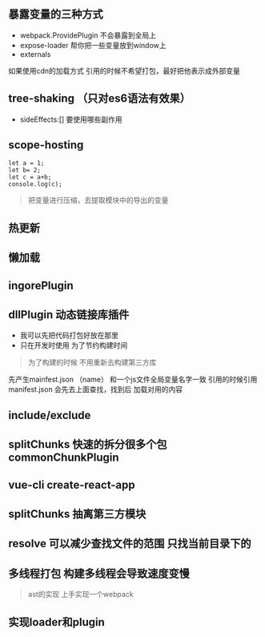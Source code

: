 ## 暴露变量的三种方式
- webpack.ProvidePlugin 不会暴露到全局上
- expose-loader 帮你把一些变量放到window上
- externals

如果使用cdn的加载方式 引用的时候不希望打包，最好把他表示成外部变量
## tree-shaking （只对es6语法有效果）
- sideEffects:[] 要使用哪些副作用

## scope-hosting
```
let a = 1;
let b= 2;
let c = a+b;
console.log(c);
```

> 把变量进行压缩，去提取模块中的导出的变量

## 热更新
## 懒加载
## ingorePlugin
## dllPlugin 动态链接库插件
- 我可以先把代码打包好放在那里
- 只在开发时使用 为了节约构建时间

> 为了构建的时候 不用重新去构建第三方库

先产生mainfest.json （name） 和一个js文件全局变量名字一致
引用的时候引用manifest.json 会先去上面查找，找到后 加载对用的内容

## include/exclude
## splitChunks 快速的拆分很多个包 commonChunkPlugin
## vue-cli  create-react-app
## splitChunks 抽离第三方模块
## resolve 可以减少查找文件的范围 只找当前目录下的
## 多线程打包 构建多线程会导致速度变慢

> ast的实现  上手实现一个webpack

## 实现loader和plugin